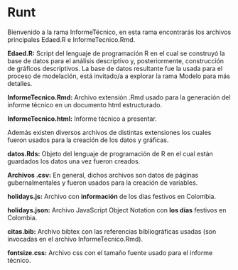 # Runt
Bienvenido a la rama InformeTécnico, en esta rama encontrarás los archivos
 principales Edaed.R e InformeTecnico.Rmd.

**Edaed.R:** Script del lenguaje de programación R en el cual se construyó 
la base de datos para el análisis descriptivo y, posteriormente, 
construcción de gráficos descriptivos. La base de datos resultante fue la 
usada para el proceso de modelación, está invitado/a a explorar la rama 
Modelo para más detalles.

**InformeTecnico.Rmd:** Archivo extensión .Rmd usado para la generación del
 informe técnico en un documento html estructurado.

 **InformeTecnico.html:** Informe técnico a presentar.

Además existen diversos archivos de distintas extensiones los cuales fueron
 usados para la creación de los datos y gráficas.

 **datos.Rds:** Objeto del lenguaje de programación de R en el cual están 
 guardados los datos una vez fueron creados.

**Archivos .csv:** En general, dichos archivos son datos de páginas 
gubernalmentales y fueron usados para la creación de variables.

**holidays.js:** Archivo con **información** de los días festivos en
 Colombia.

**holidays.json:** Archivo JavaScript Object Notation con **los días** 
festivos en Colombia.

**citas.bib:** Archivo bibtex con las referencias bibliográficas usadas 
(son invocadas en el archivo InformeTecnico.Rmd).

**fontsize.css:** Archivo css con el tamaño fuente usado para el informe
 técnico.